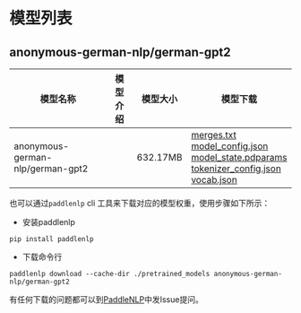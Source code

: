 #  模型列表

## anonymous-german-nlp/german-gpt2

| 模型名称 | 模型介绍 | 模型大小  | 模型下载 |
| --- | --- | --- | --- |
|anonymous-german-nlp/german-gpt2|  | 632.17MB | [merges.txt](https://bj.bcebos.com/paddlenlp/models/community/anonymous-german-nlp/german-gpt2/merges.txt)<br>[model_config.json](https://bj.bcebos.com/paddlenlp/models/community/anonymous-german-nlp/german-gpt2/model_config.json)<br>[model_state.pdparams](https://bj.bcebos.com/paddlenlp/models/community/anonymous-german-nlp/german-gpt2/model_state.pdparams)<br>[tokenizer_config.json](https://bj.bcebos.com/paddlenlp/models/community/anonymous-german-nlp/german-gpt2/tokenizer_config.json)<br>[vocab.json](https://bj.bcebos.com/paddlenlp/models/community/anonymous-german-nlp/german-gpt2/vocab.json) |

也可以通过`paddlenlp` cli 工具来下载对应的模型权重，使用步骤如下所示：

* 安装paddlenlp

```shell
pip install paddlenlp
```

* 下载命令行

```shell
paddlenlp download --cache-dir ./pretrained_models anonymous-german-nlp/german-gpt2
```

有任何下载的问题都可以到[PaddleNLP](https://github.com/PaddlePaddle/PaddleNLP)中发Issue提问。